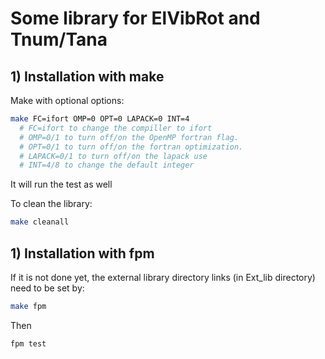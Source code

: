 # Some library for ElVibRot and Tnum/Tana

## 1) Installation with make

Make with optional options:

```bash
make FC=ifort OMP=0 OPT=0 LAPACK=0 INT=4
  # FC=ifort to change the compiller to ifort
  # OMP=0/1 to turn off/on the OpenMP fortran flag.
  # OPT=0/1 to turn off/on the fortran optimization.
  # LAPACK=0/1 to turn off/on the lapack use
  # INT=4/8 to change the default integer
```

It will run the test as well

To clean the library:

```bash
make cleanall
```


## 1) Installation with fpm

If it is not done yet, the external library directory links (in Ext_lib directory) need to be set by:

```bash
make fpm
```

Then 

```bash
fpm test
```

